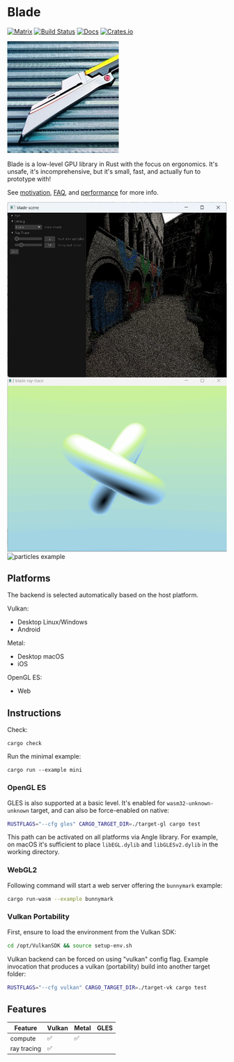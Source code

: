 # Blade

[![Matrix](https://img.shields.io/static/v1?label=dev&message=%23blade&color=blueviolet&logo=matrix)](https://matrix.to/#/#blade-dev:matrix.org)
[![Build Status](https://github.com/kvark/blade/workflows/check/badge.svg)](https://github.com/kvark/blade/actions)
[![Docs](https://docs.rs/blade/badge.svg)](https://docs.rs/blade)
[![Crates.io](https://img.shields.io/crates/v/blade.svg?maxAge=2592000)](https://crates.io/crates/blade)

![](logo.png)

Blade is a low-level GPU library in Rust with the focus on ergonomics.
It's unsafe, it's incomprehensive, but it's small, fast, and actually fun to prototype with!

See [motivation](motivation.md), [FAQ](FAQ.md), and [performance](performance.md) for more info.

![sponza scene](sponza.jpg)
![ray-query example](ray-query.gif)
![particles example](particles.png)

## Platforms

The backend is selected automatically based on the host platform.

Vulkan:
- Desktop Linux/Windows
- Android

Metal:
- Desktop macOS
- iOS

OpenGL ES:
- Web

## Instructions

Check:
```
cargo check
```
Run the minimal example:
```
cargo run --example mini
```

### OpenGL ES

GLES is also supported at a basic level. It's enabled for `wasm32-unknown-unknown` target, and can also be force-enabled on native:
```bash
RUSTFLAGS="--cfg gles" CARGO_TARGET_DIR=./target-gl cargo test
```

This path can be activated on all platforms via Angle library.
For example, on macOS it's sufficient to place `libEGL.dylib` and `libGLESv2.dylib` in the working directory.

### WebGL2

Following command will start a web server offering the `bunnymark` example:
```bash
cargo run-wasm --example bunnymark
```

### Vulkan Portability

First, ensure to load the environment from the Vulkan SDK:
```bash
cd /opt/VulkanSDK && source setup-env.sh
```

Vulkan backend can be forced on using "vulkan" config flag. Example invocation that produces a vulkan (portability) build into another target folder:
```bash
RUSTFLAGS="--cfg vulkan" CARGO_TARGET_DIR=./target-vk cargo test
```

## Features

| Feature | Vulkan | Metal | GLES |
| ------- | ------ | ----- | ---- |
| compute | :white_check_mark: | :white_check_mark: | |
| ray tracing | :white_check_mark: | | |
